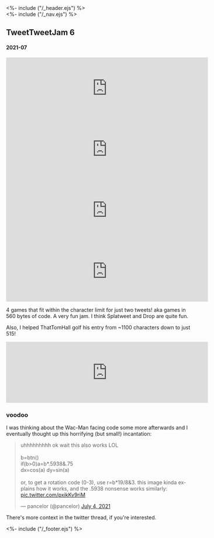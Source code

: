 <!DOCTYPE html>
<html lang="en">
<head>
<%- include ("/_header.ejs") %>
</head>
<body>
<div class="wrapper">
<%- include ("/_nav.ejs") %>
<section id="main-content">
<h1 class="post-title">TweetTweetJam 6</h1>
<h4 class="post-meta">2021-07</h4>

<iframe frameborder="0" src="https://itch.io/embed/1111377?bg_color=8ecc74&amp;fg_color=291814&amp;link_color=e0964c&amp;border_color=f2cfb8" width="552" height="167"><a href="https://pancelor.itch.io/splatweet">splatweet by pancelor</a></iframe>
<iframe frameborder="0" src="https://itch.io/embed/1101603?bg_color=8ecc74&amp;fg_color=291814&amp;link_color=e0964c&amp;border_color=f2cfb8" width="552" height="167"><a href="https://pancelor.itch.io/drop-ttj6">drop by pancelor</a></iframe>
<iframe frameborder="0" src="https://itch.io/embed/1111390?bg_color=8ecc74&amp;fg_color=291814&amp;link_color=e0964c&amp;border_color=f2cfb8" width="552" height="167"><a href="https://pancelor.itch.io/hearts-ttj6">hearts by pancelor</a></iframe>
<iframe frameborder="0" src="https://itch.io/embed/1101589?bg_color=8ecc74&amp;fg_color=291814&amp;link_color=e0964c&amp;border_color=f2cfb8" width="552" height="167"><a href="https://pancelor.itch.io/frog-ttj6">frog by pancelor</a></iframe>

4 games that fit within the character limit for just two tweets! aka games in 560 bytes of code. A very fun jam. I think Splatweet and Drop are quite fun.

Also, I helped ThatTomHall golf his entry from \~1100 characters down to just 515!

<iframe src="https://itch.io/embed/1111209?bg_color=8ecc74&amp;fg_color=291814&amp;link_color=e0964c&amp;border_color=f2cfb8" height="167" width="552" frameborder="0"><a href="https://thattomhall.itch.io/wac-man-ate-too-much">Wac-Man Ate Too Much! by ThatTomHall</a></iframe>

### voodoo

I was thinking about the Wac-Man facing code some more afterwards and I eventually thought up this horrifying (but small!) incantation:

<blockquote class="twitter-tweet"><p lang="en" dir="ltr">uhhhhhhhhh ok wait this also works LOL<br><br>b=btn()<br>if(b&gt;0)a=b*.5938&amp;.75<br>dx=cos(a) dy=sin(a)<br><br>or, to get a rotation code (0-3), use r=b*19/8&amp;3. this image kinda explains how it works, and the .5938 nonsense works similarly: <a href="https://t.co/pxikKv9riM">pic.twitter.com/pxikKv9riM</a></p>&mdash; pancelor (@pancelor) <a href="https://twitter.com/pancelor/status/1411553720051986433?ref_src=twsrc%5Etfw">July 4, 2021</a></blockquote> <script async src="https://platform.twitter.com/widgets.js" charset="utf-8"></script>

There's more context in the twitter thread, if you're interested.

</section>
<%- include ("/_footer.ejs") %>
</body>
</html>
